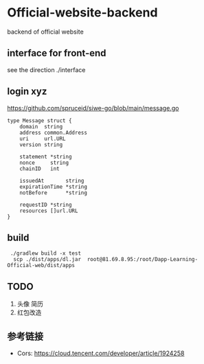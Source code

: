 # Official-website-backend
backend  of official website

## interface for front-end
see the direction  ./interface
## login xyz
https://github.com/spruceid/siwe-go/blob/main/message.go

```agsl
type Message struct {
	domain  string
	address common.Address
	uri     url.URL
	version string

	statement *string
	nonce     string
	chainID   int

	issuedAt       string
	expirationTime *string
	notBefore      *string

	requestID *string
	resources []url.URL
}
```

## build
```
 ./gradlew build -x test
  scp ./dist/apps/dl.jar  root@81.69.8.95:/root/Dapp-Learning-Official-web/dist/apps
```



## TODO
1. 头像 简历
2. 红包改造

## 参考链接
- Cors: https://cloud.tencent.com/developer/article/1924258